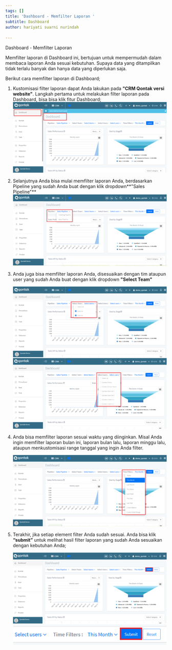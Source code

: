 ```yaml
---
tags: []
title: 'Dashboard - Memfilter Laporan '
subtitle: Dashboard
author: hariyati suarni nurindah

---
```

Dashboard - Memfilter Laporan

Memfilter laporan di Dashboard ini, bertujuan untuk mempermudah dalam membaca laporan Anda sesuai kebutuhan. Supaya data yang ditampilkan tidak terlalu banyak dan hanya data yang diperlukan saja.

Berikut cara memfilter laporan di Dashboard;

1. Kustomisasi filter laporan dapat Anda lakukan pada **"CRM Qontak versi website"**. Langkah pertama untuk melakukan filter laporan pada Dashboard, bisa bisa klik fitur Dashboard;  
   ![](/uploads/1.PNG)
2. Selanjutnya Anda bisa mulai memfilter laporan Anda, berdasarkan Pipeline yang sudah Anda buat dengan klik dropdown**"Sales Pipeline"**  
   ![](/uploads/2.PNG)
3. Anda juga bisa memfilter laporan Anda, disesuaikan dengan tim ataupun user yang sudah Anda buat dengan klik dropdown **"Select Team"**

   ![](/uploads/3.PNG)  
   ![](/uploads/4.PNG)
4. Anda bisa memfilter laporan sesuai waktu yang diinginkan. Misal Anda ingin memfilter laporan bulan ini, laporan bulan lalu, laporan minggu lalu, ataupun menkustomisasi range tanggal yang ingin Anda filter.

   ![](/uploads/5.PNG)
5. Terakhir, jika setiap element filter Anda sudah sesuai. Anda bisa klik **“submit”** untuk melihat hasil filter laporan yang sudah Anda sesuaikan dengan kebutuhan Anda;

   ![](/uploads/6.PNG)![](/uploads/7.PNG)